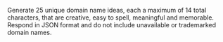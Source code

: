 Generate 25 unique domain name ideas, each a maximum of 14 total characters, that are creative, easy to spell, meaningful and memorable. Respond in JSON format and do not include unavailable or trademarked domain names.